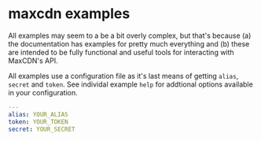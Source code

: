 maxcdn examples
===============

All examples may seem to a be a bit overly complex, but that's because (a) the documentation
has examples for pretty much everything and (b) these are intended to be fully functional
and useful tools for interacting with MaxCDN's API.

All examples use a configuration file as it's last means of getting `alias`, `secret` and
`token`. See individal example `help` for addtional options available in your configuration.

```yaml
---
alias: YOUR_ALIAS
token: YOUR_TOKEN
secret: YOUR_SECRET
```

